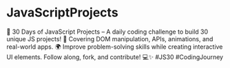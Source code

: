 # JavaScriptProjects
🚀 30 Days of JavaScript Projects – A daily coding challenge to build 30 unique JS projects! 🎯 Covering DOM manipulation, APIs, animations, and real-world apps. 🌍 Improve problem-solving skills while creating interactive UI elements. Follow along, fork, and contribute! 💻✨ #JS30 #CodingJourney
